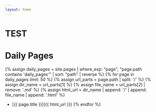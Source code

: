 ```yaml
---
layout: home
---
```


# TEST

# Daily Pages

{% assign daily_pages = site.pages | where_exp: "page", "page.path contains 'daily_pages'" | sort: "path" | reverse %}
{% for page in daily_pages limit: 50 %}
  {% assign url_parts = page.path | split: '/' %}
  {% assign dir_name = url_parts[1] %}
  {% assign file_name = url_parts[2] | remove: '.md' %}
  {% assign html_url = dir_name | append: '/' | append: file_name | append: '.html' %}
- [{{ page.title }}]({{ html_url }})
{% endfor %}